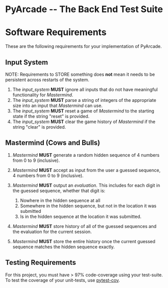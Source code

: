 # PyArcade -- The Back End Test Suite

# Software Requirements
These are the following requirements for your implementation of PyArcade.

## Input System
NOTE: Requirements to STORE something does **not** mean it needs to be persistent across restarts of the system.

1. The *input_system* **MUST** ignore all inputs that do not have meaningful functionality for *Mastermind*.
2. The *input_system* **MUST** parse a string of integers of the appropriate size into an input that *Mastermind* can use.
3. The *input_system* **MUST** reset a game of *Mastermind* to the starting state if the string "reset" is provided.
4. The *input_system* **MUST** clear the game history of *Mastermind* if the string "clear" is provided.

## Mastermind (Cows and Bulls)
1. *Mastermind* **MUST** generate a random hidden sequence of 4 numbers from 0 to 9 (inclusive). 
2. *Mastermind* **MUST** accept as input from the user a guessed sequence, 4 numbers from 0 to 9 (inclusive).
3. *Mastermind* **MUST** output an *evaluation.* This includes for each digit in the guessed sequence, whether that digit is:
    1. Nowhere in the hidden sequence at all 
    2. Somewhere in the hidden sequence, but not in the location it was submitted
    3. Is in the hidden sequence at the location it was submitted. 

4. *Mastermind* **MUST** store history of all of the guessed sequences and the evaluation for the current session.
5. *Mastermind* **MUST** store the entire history once the current guessed sequence matches the hidden sequence exactly.

## Testing Requirements
For this project, you must have > 97% code-coverage using your test-suite. 
To test the coverage of your unit-tests, use [pytest-cov](https://pypi.org/project/pytest-cov/).
 